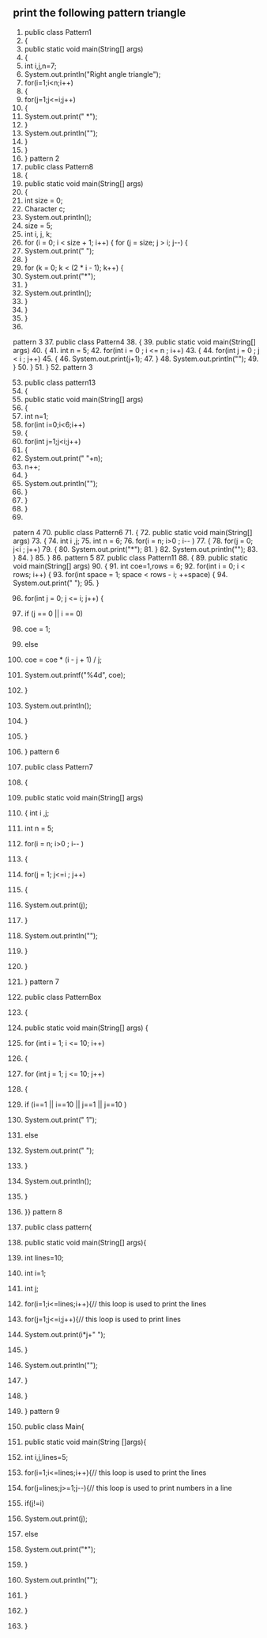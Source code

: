 
## print the following pattern triangle
1.  public  class Pattern1
2.  {
3.  public  static  void main(String[] args)
4.  {
5.  int i,j,n=7;
6.  System.out.println("Right angle triangle");
7.  for(i=1;i<n;i++)
8.  {
9.  for(j=1;j<=i;j++)
10.  {
11.  System.out.print(" *");
12.  }
13.  System.out.println("");
14.  }
15.  }
16.  }
pattern 2
17.  public  class Pattern8
18.  {
19.  public  static  void main(String[] args)
20.  {
21.  int size = 0;
22.  Character c;
23.  System.out.println();
24.  size = 5;
25.  int i, j, k;
26.  for (i = 0; i < size + 1; i++) { for (j = size; j > i; j--) {
27.  System.out.print(" ");
28.  }
29.  for (k = 0; k < (2 * i - 1); k++) {
30.  System.out.print("*");
31.  }
32.  System.out.println();
33.  }
34.  }
35.  }
36. 
pattern 3
37.  public  class Pattern4
38.  {
39.  public  static  void main(String[] args)
40.  {
41.  int n = 5;
42.  for(int i = 0 ; i <= n ; i++)
43.  {
44.  for(int j = 0 ; j < i ; j++)
45.  {
46.  System.out.print(j+1);
47.  }
48.  System.out.println("");
49.  }
50.  }
51.  }
52. 
pattern 3

53.  public  class pattern13
54.  {
55.  public  static  void main(String[] args)
56.  {
57.  int n=1;
58.  for(int i=0;i<6;i++)
59.  {
60.  for(int j=1;j<i;j++)
61.  {
62.  System.out.print(" "+n);
63.  n++;
64.  }
65.  System.out.println("");
66.  }
67.  }
68.  }
69. 
patern 4
70.  public  class Pattern6
71.  {
72.  public  static  void main(String[] args)
73.  {
74.  int i ,j;
75.  int n = 6;
76.  for(i = n; i>0 ; i-- )
77.  {
78.  for(j = 0; j<i ; j++)
79.  {
80.  System.out.print("*");
81.  }
82.  System.out.println("");
83.  }
84.  }
85.  }
86. 
pattern 5
87.  public  class Pattern11
88.  {
89.  public  static  void main(String[] args)
90.  {
91.  int coe=1,rows = 6;
92.  for(int i = 0; i < rows; i++) {
93.  for(int space = 1; space < rows - i; ++space) {
94.  System.out.print(" ");
95.  }

96.  for(int j = 0; j <= i; j++) {
97.  if (j == 0 || i == 0)
98.  coe = 1;
99.  else
100.  coe = coe * (i - j + 1) / j;

101.  System.out.printf("%4d", coe);
102.  }
103.  System.out.println();
104.  }
105.  }
106.  }
pattern 6
107.  public  class Pattern7
108.  {
109.  public  static  void main(String[] args)
110.  { int i ,j;
111.  int n = 5;
112.  for(i = n; i>0 ; i-- )
113.  {
114.  for(j = 1; j<=i ; j++)
115.  {
116.  System.out.print(j);
117.  }
118.  System.out.println("");
119.  }
120.  }
121.  }
pattern 7
122.  public  class PatternBox
123.  {
124.  public  static  void main(String[] args) {
125.  for (int i = 1; i <= 10; i++)
126.  {
127.  for (int j = 1; j <= 10; j++)
128.  {
129.  if (i==1 || i==10 || j==1 || j==10 )
130.  System.out.print(" 1");
131.  else
132.  System.out.print(" ");
133.  }
134.  System.out.println();
135.  }
136.  }}
pattern 8
137.  public  class pattern{
138.  public  static  void main(String[] args){
139.  int lines=10;
140.  int i=1;
141.  int j;
142.  for(i=1;i<=lines;i++){// this loop is used to print the lines
143.  for(j=1;j<=i;j++){// this loop is used to print lines
144.  System.out.print(i*j+" ");
145.  }
146.  System.out.println("");
147.  }
148.  }
149.  }
pattern 9
1.  public  class Main{
2.  public  static  void main(String []args){
3.  int i,j,lines=5;
4.  for(i=1;i<=lines;i++){// this loop is used to print the lines
5.  for(j=lines;j>=1;j--){// this loop is used to print numbers in a line
6.  if(j!=i)
7.  System.out.print(j);
8.  else
9.  System.out.print("*");
10.  }
11.  System.out.println("");
12.  }
13.  }
14.  }    
